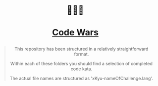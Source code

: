 # <p align="center"> :hear_no_evil::see_no_evil::speak_no_evil:
# <p align="center">[**Code Wars**](www.codewars.com)  
  
> <p align="center">This repository has been structured in a relatively straightforward format.  
> <p align="center">Within each of these folders you should find a selection of completed code kata.  
> <p align="center">The actual file names are structured as 'xKyu-nameOfChallenge.lang'.

